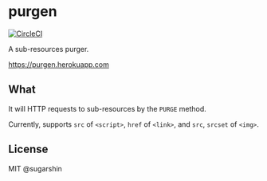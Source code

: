# purgen

[![CircleCI](https://circleci.com/gh/sugarshin/purgen.svg?style=svg&circle-token=f19d0028323baf82432a3d794f69f5385c67c0aa)](https://circleci.com/gh/sugarshin/purgen)

A sub-resources purger.

https://purgen.herokuapp.com

## What

It will HTTP requests to sub-resources by the `PURGE` method.

Currently, supports `src` of `<script>`, `href` of `<link>`, and `src`, `srcset` of `<img>`.

## License

MIT @sugarshin
